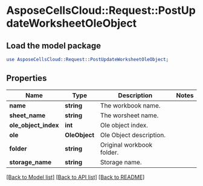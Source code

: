 # AsposeCellsCloud::Request::PostUpdateWorksheetOleObject 

## Load the model package
```perl
use AsposeCellsCloud::Request::PostUpdateWorksheetOleObject;
```

## Properties
Name | Type | Description | Notes
------------ | ------------- | ------------- | -------------
**name** | **string** | The workbook name. |
**sheet_name** | **string** | The worsheet name. |
**ole_object_index** | **int** | Ole object index. |
**ole** | **OleObject** | Ole Object description. |
**folder** | **string** | Original workbook folder. |
**storage_name** | **string** | Storage name. |  

[[Back to Model list]](../README.md#documentation-for-requests) [[Back to API list]](../README.md#documentation-for-api-endpoints) [[Back to README]](../README.md)

